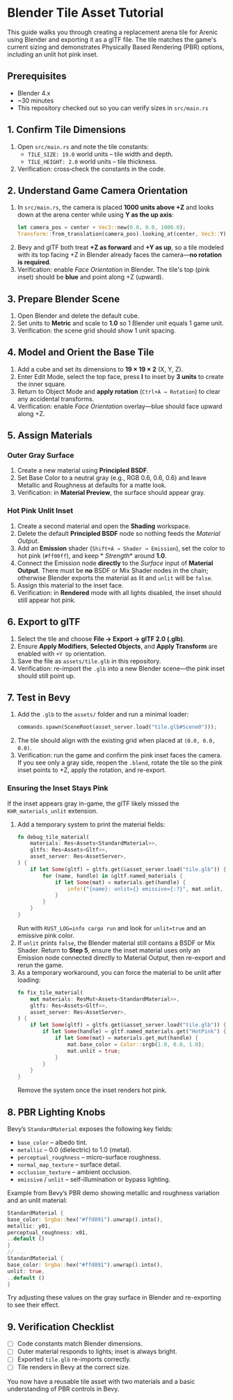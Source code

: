 # Blender Tile Asset Tutorial

This guide walks you through creating a replacement arena tile for Arenic using Blender and exporting it as a glTF file.
The tile matches the game's current sizing and demonstrates Physically Based Rendering (PBR) options, including an unlit
hot pink inset.

## Prerequisites

- Blender 4.x
- ~30 minutes
- This repository checked out so you can verify sizes in `src/main.rs`

## 1. Confirm Tile Dimensions

1. Open `src/main.rs` and note the tile constants:
    - `TILE_SIZE: 19.0` world units – tile width and depth.
    - `TILE_HEIGHT: 2.0` world units – tile thickness.
2. Verification: cross‑check the constants in the code.

## 2. Understand Game Camera Orientation

1. In `src/main.rs`, the camera is placed **1000 units above +Z** and looks down at the arena center while using **Y as
   the up axis**:
   ```rust
   let camera_pos = center + Vec3::new(0.0, 0.0, 1000.0);
   Transform::from_translation(camera_pos).looking_at(center, Vec3::Y);
   ```
2. Bevy and glTF both treat **+Z as forward** and **+Y as up**, so a tile modeled with its top facing +Z in Blender
   already faces the camera—**no rotation is required**.
3. Verification: enable *Face Orientation* in Blender. The tile's top (pink inset) should be **blue** and point along
   +Z (upward).

## 3. Prepare Blender Scene

1. Open Blender and delete the default cube.
2. Set units to **Metric** and scale to **1.0** so 1 Blender unit equals 1 game unit.
3. Verification: the scene grid should show 1 unit spacing.

## 4. Model and Orient the Base Tile

1. Add a cube and set its dimensions to **19 × 19 × 2** (X, Y, Z).
2. Enter Edit Mode, select the top face, press **I** to inset by **3 units** to create the inner square.
3. Return to Object Mode and **apply rotation** (`Ctrl+A → Rotation`) to clear any accidental transforms.
4. Verification: enable *Face Orientation* overlay—blue should face upward along +Z.

## 5. Assign Materials

### Outer Gray Surface

1. Create a new material using **Principled BSDF**.
2. Set Base Color to a neutral gray (e.g., RGB 0.6, 0.6, 0.6) and leave Metallic and Roughness at defaults for a matte
   look.
3. Verification: in **Material Preview**, the surface should appear gray.

### Hot Pink Unlit Inset

1. Create a second material and open the **Shading** workspace.
2. Delete the default **Principled BSDF** node so nothing feeds the *Material Output*.
3. Add an **Emission** shader (`Shift+A → Shader → Emission`), set the color to hot pink (`#ff00ff`), and keep *
   *Strength** around **1.0**.
4. Connect the Emission node **directly** to the *Surface* input of **Material Output**. There must be **no** BSDF or
   Mix Shader nodes in the chain; otherwise Blender exports the material as lit and `unlit` will be `false`.
5. Assign this material to the inset face.
6. Verification: in **Rendered** mode with all lights disabled, the inset should still appear hot pink.

## 6. Export to glTF

1. Select the tile and choose **File → Export → glTF 2.0 (.glb)**.
2. Ensure **Apply Modifiers**, **Selected Objects**, and **Apply Transform** are enabled with `+Y Up` orientation.
3. Save the file as `assets/tile.glb` in this repository.
4. Verification: re-import the `.glb` into a new Blender scene—the pink inset should still point up.

## 7. Test in Bevy

1. Add the `.glb` to the `assets/` folder and run a minimal loader:
   ```rust
   commands.spawn(SceneRoot(asset_server.load("tile.glb#Scene0")));
   ```
2. The tile should align with the existing grid when placed at `(0.0, 0.0, 0.0)`.
3. Verification: run the game and confirm the pink inset faces the camera. If you see only a gray side, reopen the
   `.blend`, rotate the tile so the pink inset points to +Z, apply the rotation, and re-export.

### Ensuring the Inset Stays Pink

If the inset appears gray in-game, the glTF likely missed the `KHR_materials_unlit` extension.

1. Add a temporary system to print the material fields:
   ```rust
   fn debug_tile_material(
       materials: Res<Assets<StandardMaterial>>,
       gltfs: Res<Assets<Gltf>>,
       asset_server: Res<AssetServer>,
   ) {
       if let Some(gltf) = gltfs.get(&asset_server.load("tile.glb")) {
           for (name, handle) in &gltf.named_materials {
               if let Some(mat) = materials.get(handle) {
                   info!("{name}: unlit={} emissive={:?}", mat.unlit, mat.emissive);
               }
           }
       }
   }
   ```
   Run with `RUST_LOG=info cargo run` and look for `unlit=true` and an emissive pink color.
2. If `unlit` prints `false`, the Blender material still contains a BSDF or Mix Shader. Return to **Step 5**, ensure the
   inset material uses only an Emission node connected directly to Material Output, then re-export and rerun the game.
3. As a temporary workaround, you can force the material to be unlit after loading:
   ```rust
   fn fix_tile_material(
       mut materials: ResMut<Assets<StandardMaterial>>,
       gltfs: Res<Assets<Gltf>>,
       asset_server: Res<AssetServer>,
   ) {
       if let Some(gltf) = gltfs.get(&asset_server.load("tile.glb")) {
           if let Some(handle) = gltf.named_materials.get("HotPink") {
               if let Some(mat) = materials.get_mut(handle) {
                   mat.base_color = Color::srgb(1.0, 0.0, 1.0);
                   mat.unlit = true;
               }
           }
       }
   }
   ```
   Remove the system once the inset renders hot pink.

## 8. PBR Lighting Knobs

Bevy’s `StandardMaterial` exposes the following key fields:

- `base_color` – albedo tint.
- `metallic` – 0.0 (dielectric) to 1.0 (metal).
- `perceptual_roughness` – micro-surface roughness.
- `normal_map_texture` – surface detail.
- `occlusion_texture` – ambient occlusion.
- `emissive` / `unlit` – self-illumination or bypass lighting.

Example from Bevy’s PBR demo showing metallic and roughness variation and an unlit material:

```rust
StandardMaterial {
base_color: Srgba::hex("#ffd891").unwrap().into(),
metallic: y01,
perceptual_roughness: x01,
..default ()
}
// ...
StandardMaterial {
base_color: Srgba::hex("#ffd891").unwrap().into(),
unlit: true,
..default ()
}
```

Try adjusting these values on the gray surface in Blender and re-exporting to see their effect.

## 9. Verification Checklist

- [ ] Code constants match Blender dimensions.
- [ ] Outer material responds to lights; inset is always bright.
- [ ] Exported `tile.glb` re-imports correctly.
- [ ] Tile renders in Bevy at the correct size.

You now have a reusable tile asset with two materials and a basic understanding of PBR controls in Bevy.
